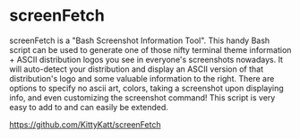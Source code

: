 screenFetch
===========

screenFetch is a "Bash Screenshot Information Tool".
This handy Bash script can be used to generate one of those nifty terminal theme
information + ASCII distribution logos you see in everyone's screenshots nowadays.
It will auto-detect your distribution and display an ASCII version of that distribution's
logo and some valuable information to the right. There are options to specify no
ascii art, colors, taking a screenshot upon displaying info, and even customizing
the screenshot command! This script is very easy to add to and can easily be extended.

https://github.com/KittyKatt/screenFetch
